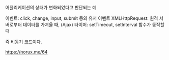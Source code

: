 어플리케이션의 상태가 변화되었다고 판단되는 예

이벤트: click, change, input, submit 등의 유저 이벤트
XMLHttpRequest: 원격 서버로부터 데이터를 가져올 때, (Ajax)
타이머: setTimeout, setInterval 함수가 동작할 때

즉 비동기 코드이다.


https://norux.me/64

